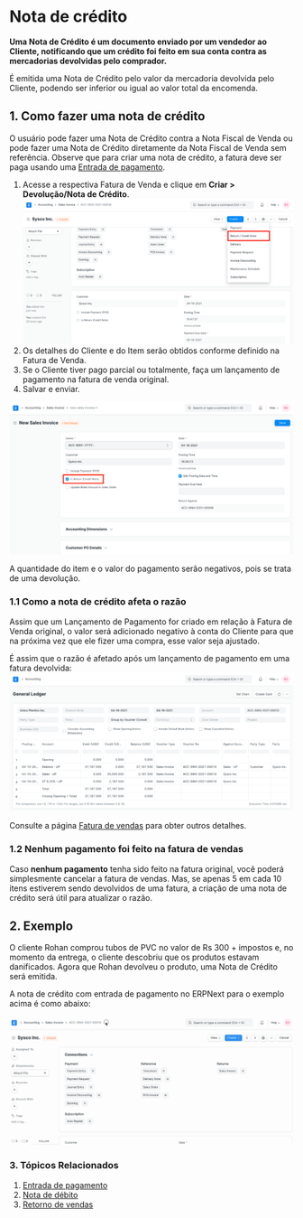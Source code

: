 # Nota de crédito



**Uma Nota de Crédito é um documento enviado por um vendedor ao Cliente, notificando que um crédito foi feito em sua conta contra as mercadorias devolvidas pelo comprador.**


É emitida uma Nota de Crédito pelo valor da mercadoria devolvida pelo Cliente, podendo ser inferior ou igual ao valor total da encomenda.


## 1. Como fazer uma nota de crédito


O usuário pode fazer uma Nota de Crédito contra a Nota Fiscal de Venda ou pode fazer uma Nota de Crédito diretamente da Nota Fiscal de Venda sem referência. Observe que para criar uma nota de crédito, a fatura deve ser paga usando uma [Entrada de pagamento](/docs/pt/accounts/payment-entry).


1. Acesse a respectiva Fatura de Venda e clique em **Criar > Devolução/Nota de Crédito**.
![Nota de crédito da fatura](/files/credit-note-from-invoice.png)
2. Os detalhes do Cliente e do Item serão obtidos conforme definido na Fatura de Venda.
3. Se o Cliente tiver pago parcial ou totalmente, faça um lançamento de pagamento na fatura de venda original.
4. Salvar e enviar.


![Nota de crédito](/files/credit-note.png)


A quantidade do item e o valor do pagamento serão negativos, pois se trata de uma devolução.


### 1.1 Como a nota de crédito afeta o razão


Assim que um Lançamento de Pagamento for criado em relação à Fatura de Venda original, o valor será adicionado negativo à conta do Cliente para que na próxima vez que ele fizer uma compra, esse valor seja ajustado.


É assim que o razão é afetado após um lançamento de pagamento em uma fatura devolvida:
![Ledger de notas de crédito](/files/credit-note-ledger.png)


Consulte a página [Fatura de vendas](/docs/pt/accounts/sales-invoice) para obter outros detalhes.


### 1.2 Nenhum pagamento foi feito na fatura de vendas


Caso **nenhum pagamento** tenha sido feito na fatura original, você poderá simplesmente cancelar a fatura de vendas. Mas, se apenas 5 em cada 10 itens estiverem sendo devolvidos de uma fatura, a criação de uma nota de crédito será útil para atualizar o razão.


## 2. Exemplo


O cliente Rohan comprou tubos de PVC no valor de Rs 300 + impostos e, no momento da entrega, o cliente descobriu que os produtos estavam danificados. Agora que Rohan devolveu o produto, uma Nota de Crédito será emitida.


A nota de crédito com entrada de pagamento no ERPNext para o exemplo acima é como abaixo:


![Criando nota de crédito](/files/creating-credit-note.gif)


### 3. Tópicos Relacionados


1. [Entrada de pagamento](/docs/pt/accounts/payment-entry)
2. [Nota de débito](/docs/pt/accounts/debit-note)
3. [Retorno de vendas](/docs/pt/stock/sales-return)



